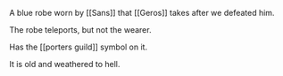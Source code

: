 A blue robe worn by [[Sans]] that [[Geros]] takes after we defeated him.

The robe teleports, but not the wearer.

Has the [[porters guild]] symbol on it.

It is old and weathered to hell.